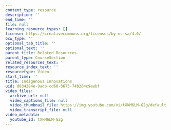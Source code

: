 ```yaml
---
content_type: resource
description: ''
end_time: ''
file: null
learning_resource_types: []
license: https://creativecommons.org/licenses/by-nc-sa/4.0/
ocw_type: ''
optional_tab_title: ''
optional_text: ''
parent_title: Related Resources
parent_type: CourseSection
related_resources_text: ''
resource_index_text: ''
resourcetype: Video
start_time: ''
title: Indigenous Innovations
uid: d834284e-9adb-cd60-3675-74b264c9eebf
video_files:
  archive_url: null
  video_captions_file: null
  video_thumbnail_file: https://img.youtube.com/vi/tXkM6LM-G2g/default.jpg
  video_transcript_file: null
video_metadata:
  youtube_id: tXkM6LM-G2g
---
```

